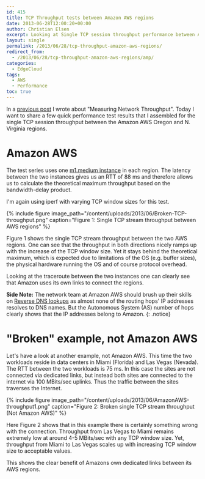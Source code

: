 ```yaml
---
id: 415
title: TCP Throughput tests between Amazon AWS regions
date: 2013-06-28T12:00:20+00:00
author: Christian Elsen
excerpt: Looking at Single TCP session throughput performance between Amazon AWS regions and comparing it to the throughput between a similar setup across the Internet.
layout: single
permalink: /2013/06/28/tcp-throughput-amazon-aws-regions/
redirect_from:
  - /2013/06/28/tcp-throughput-amazon-aws-regions/amp/
categories:
  - EdgeCloud
tags:
  - AWS
  - Performance
toc: true
---
```

In a [previous post](https://www.edge-cloud.net/2013/06/07/measuring-network-throughput/) I wrote about "Measuring Network Throughput". Today I want to share a few quick performance test results that I assembled for the single TCP session throughput between the Amazon AWS Oregon and N. Virginia regions.

# Amazon AWS

The test series uses one [m1.medium instance](https://aws.amazon.com/ec2/previous-generation/) in each region. The latency between the two instances gives us an RTT of 88 ms and therefore allows us to calculate the theoretical maximum throughput based on the bandwidth-delay product.

I'm again using iperf with varying TCP window sizes for this test.

{% include figure image_path="/content/uploads/2013/06/Broken-TCP-throughput.png" caption="Figure 1: Single TCP stream throughput between AWS regions" %}

Figure 1 shows the single TCP stream throughput between the two AWS regions. One can see that the throughput in both directions nicely ramps up with the increase of the TCP window size. Yet it stays behind the theoretical maximum, which is expected due to limitations of the OS (e.g. buffer sizes), the physical hardware running the OS and of course protocol overhead.

Looking at the traceroute between the two instances one can clearly see that Amazon uses its own links to connect the regions.

**Side Note:** The network team at Amazon AWS should brush up their skills on [Reverse DNS lookups](https://en.wikipedia.org/wiki/Reverse_DNS_lookup) as almost none of the routing hops' IP addresses resolves to DNS names. But the Autonomous System (AS) number of hops clearly shows that the IP addresses belong to Amazon.
{: .notice}

# "Broken" example, not Amazon AWS

Let's have a look at another example, not Amazon AWS. This time the two workloads reside in data centers in Miami (Florida) and Las Vegas (Nevada). The RTT between the two workloads is 75 ms. In this case the sites are not connected via dedicated links, but instead both sites are connected to the internet via 100 MBits/sec uplinks. Thus the traffic between the sites traverses the Internet.

{% include figure image_path="/content/uploads/2013/06/AmazonAWS-throughput1.png" caption="Figure 2: Broken single TCP stream throughput (Not Amazon AWS)" %}

Here Figure 2 shows that in this example there is certainly something wrong with the connection. Throughput from Las Vegas to Miami remains extremely low at around 4-5 MBits/sec with any TCP window size. Yet, throughput from Miami to Las Vegas scales up with increasing TCP window size to acceptable values.

This shows the clear benefit of Amazons own dedicated links between its AWS regions.
